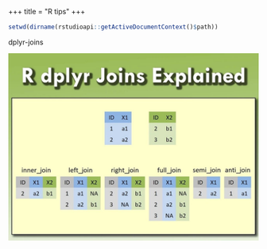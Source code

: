 +++
title = "R tips"
+++

```r
setwd(dirname(rstudioapi::getActiveDocumentContext()$path))
```

dplyr-joins

![alt text](tips-img/微信图片_20240717110511.jpg)